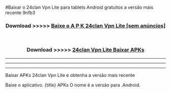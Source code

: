 #Baixar o 24clan Vpn Lite   para tablets Android gratuitos a versão mais recente 9nfb3


<div align="center">
<h3>Download >>>>> <a href="https://pt-web.web.app/?pt= 24clan Vpn Lite ">Baixe o A P K 24clan Vpn Lite  [sem anúncios]</a></h3><br>

<h3>Download >>>>> <a href="https://pt-web.web.app/?pt= 24clan Vpn Lite ">24clan Vpn Lite  Baixar APKs</a></h3>
</div>

----------------------------------------------------------

----------------------------------------------------------

----------------------------------------------------------

Baixar APKs 24clan Vpn Lite  e obtenha a versão mais recente

Baixe o aplicativo. {title} APKs O nome é a versão para .Android.


